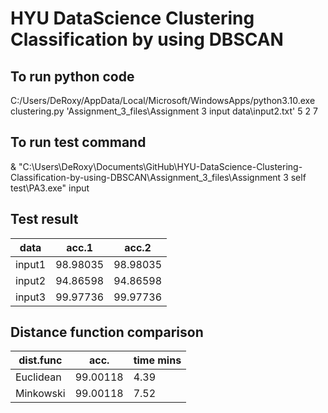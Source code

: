 # HYU DataScience Clustering Classification by using DBSCAN

## To run python code

C:/Users/DeRoxy/AppData/Local/Microsoft/WindowsApps/python3.10.exe clustering.py 'Assignment_3_files\Assignment 3 input data\input2.txt' 5 2 7

## To run test command

& "C:\Users\DeRoxy\Documents\GitHub\HYU-DataScience-Clustering-Classification-by-using-DBSCAN\Assignment_3_files\Assignment 3 self test\PA3.exe" input

## Test result

data    | acc.1     | acc.2
---     | ---       | ---
input1  | 98.98035  | 98.98035
input2  | 94.86598  | 94.86598
input3  | 99.97736  | 99.97736

## Distance function comparison

dist.func   | acc.      | time mins
---         | ---       |  ---
Euclidean   | 99.00118  | 4.39
Minkowski   | 99.00118  | 7.52
